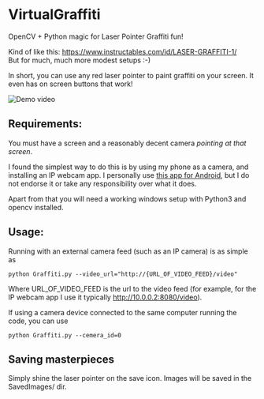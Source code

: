 # VirtualGraffiti
OpenCV + Python magic for Laser Pointer Graffiti fun!

Kind of like this:
https://www.instructables.com/id/LASER-GRAFFITI-1/  
But for much, much more modest setups :-)

In short, you can use any red laser pointer to paint graffiti on your screen. It even has on screen buttons that work!

![Demo video](https://gifs.com/gif/laser-graffiti-demo-JyvWrJ)

## Requirements:

You must have a screen and a reasonably decent camera *pointing at that screen*.

I found the simplest way to do this is by using my phone as a camera, and installing an IP webcam app.
I personally use [this app for Android](https://play.google.com/store/apps/details?id=com.pas.webcam), but I do not endorse it or take any responsibility over what it does.

Apart from that you will need a working windows setup with Python3 and opencv installed.

## Usage:

Running with an external camera feed (such as an IP camera) is as simple as 

```
python Graffiti.py --video_url="http://{URL_OF_VIDEO_FEED}/video"
```

Where URL_OF_VIDEO_FEED is the url to the video feed (for example, for the IP webcam app I use it typically http://10.0.0.2:8080/video).

If using a camera device connected to the same computer running the code, you can use

```
python Graffiti.py --cemera_id=0
```

## Saving masterpieces

Simply shine the laser pointer on the save icon. Images will be saved in the SavedImages/ dir.